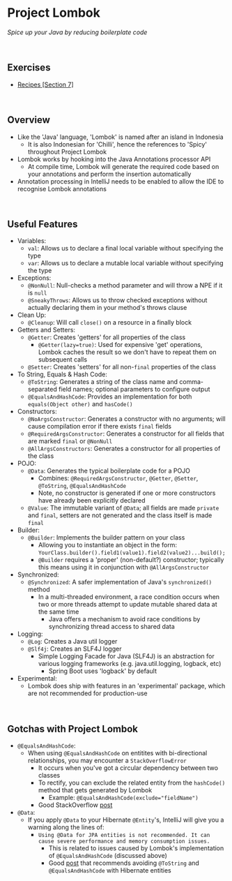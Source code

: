 # Project Lombok
*Spice up your Java by reducing boilerplate code*

<br>

## Exercises
* [Recipes [Section 7]](../07-spring-mvc-web-dev/exercises/recipes)

<br>

## Overview
* Like the 'Java' language, 'Lombok' is named after an island in Indonesia
    * It is also Indonesian for 'Chilli', hence the references to 'Spicy' throughout Project Lombok
* Lombok works by hooking into the Java Annotations processor API
    * At compile time, Lombok will generate the required code based on your annotations and perform the insertion automatically
* Annotation processing in IntelliJ needs to be enabled to allow the IDE to recognise Lombok annotations

<br>

## Useful Features
* Variables:
    * `val`: Allows us to declare a final local variable without specifying the type
    * `var`: Allows us to declare a mutable local variable without specifying the type
* Exceptions:
    * `@NonNull`: Null-checks a method parameter and will throw a NPE if it is `null`
    * `@SneakyThrows`: Allows us to throw checked exceptions without actually declaring them in your method's throws clause
* Clean Up:
    * `@Cleanup`: Will call `close()` on a resource in a finally block
* Getters and Setters:
    * `@Getter`: Creates 'getters' for all properties of the class
        * `@Getter(lazy=true)`: Used for expensive 'get' operations, Lombok caches the result so we don't have to repeat them on subsequent calls
    * `@Setter`: Creates 'setters' for all non-`final` properties of the class
* To String, Equals & Hash Code:
    * `@ToString`: Generates a string of the class name and comma-separated field names; optional parameters to configure output
    * `@EqualsAndHashCode`: Provides an implementation for both `equals(Object other)` and `hasCode()`
* Constructors:
    * `@NoArgsConstructor`: Generates a constructor with no arguments; will cause compilation error if there exists `final` fields
    * `@RequiredArgsConstructor`: Generates a constructor for all fields that are marked `final` or `@NonNull`
    * `@AllArgsConstructors`: Generates a constructor for all properties of the class
* POJO:
    * `@Data`: Generates the typical boilerplate code for a POJO
        * Combines: `@RequiredArgsConstructor`, `@Getter`, `@Setter`, `@ToString`, `@EqualsAndHashCode`
        * Note, no constructor is generated if one or more constructors have already been explicitly declared
    * `@Value`: The immutable variant of `@Data`; all fields are made `private` and `final`, setters are not generated and the class itself is made `final`
* Builder:
    * `@Builder`: Implements the builder pattern on your class
        * Allowing you to instantiate an object in the form: `YourClass.builder().field1(value1).field2(value2)...build();`
        * `@Builder` requires a 'proper' (non-default?) constructor; typically this means using it in conjunction with `@AllArgsConstructor`
* Synchronized:
    * `@Synchronized`: A safer implementation of Java's `synchronized()` method
        * In a multi-threaded environment, a race condition occurs when two or more threads attempt to update mutable shared data at the same time
            * Java offers a mechanism to avoid race conditions by synchronizing thread access to shared data
* Logging:
    * `@Log`: Creates a Java util logger
    * `@Slf4j`: Creates an SLF4J logger
        * Simple Logging Facade for Java (SLF4J) is an abstraction for various logging frameworks (e.g. java.util.logging, logback, etc)
            * Spring Boot uses 'logback' by default
* Experimental:
    * Lombok does ship with features in an 'experimental' package, which are not recommended for production-use

<br>

## Gotchas with Project Lombok
* `@EqualsAndHashCode`:
    * When using `@EqualsAndHashCode` on entitites with bi-directional relationships, you may encounter a `StackOverflowError`
        * It occurs when you've got a circular dependency between two classes
        * To rectify, you can exclude the related entity from the `hashCode()` method that gets generated by Lombok
            * Example: `@EqualsAndHashCode(exclude="fieldName")`
        * Good StackOverflow [post](https://stackoverflow.com/questions/34972895/lombok-hashcode-issue-with-java-lang-stackoverflowerror-null)
* `@Data`:
    * If you apply `@Data` to your Hibernate `@Entity`'s, IntelliJ will give you a warning along the lines of:
        * `Using @Data for JPA entities is not recommended. It can cause severe performance and memory consumption issues.`
            * This is related to issues caused by Lombok's implementation of `@EqualsAndHashCode` (discussed above)
            * Good [post](https://thorben-janssen.com/lombok-hibernate-how-to-avoid-common-pitfalls/) that recommends avoiding `@ToString` and `@EqualsAndHashCode` with Hibernate entities